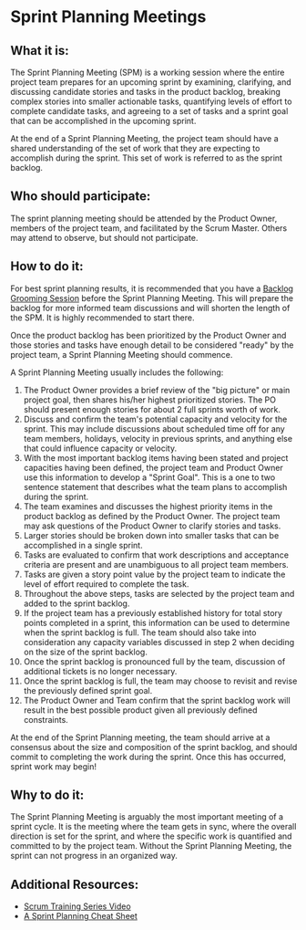# Sprint Planning Meetings

## What it is:

The Sprint Planning Meeting (SPM) is a working session where the entire project team prepares for an upcoming sprint by examining, clarifying, and discussing candidate stories and tasks in the product backlog, breaking complex stories into smaller actionable tasks, quantifying levels of effort to complete candidate tasks, and agreeing to a set of tasks and a sprint goal that can be accomplished in the upcoming sprint.

At the end of a Sprint Planning Meeting, the project team should have a shared understanding of the set of work that they are expecting to accomplish during the sprint. This set of work is referred to as the sprint backlog.

## Who should participate:

The sprint planning meeting should be attended by the Product Owner, members of the project team, and facilitated by the Scrum Master. Others may attend to observe, but should not participate.

## How to do it:

For best sprint planning results, it is recommended that you have a [Backlog Grooming Session](backlog-grooming.md) before the Sprint Planning Meeting. This will prepare the backlog for more informed team discussions and will shorten the length of the SPM. It is highly recommended to start there.

Once the product backlog has been prioritized by the Product Owner and those stories and tasks have enough detail to be considered "ready" by the project team, a Sprint Planning Meeting should commence.

A Sprint Planning Meeting usually includes the following:

1. The Product Owner provides a brief review of the "big picture" or main project goal, then shares his/her highest prioritized stories. The PO should present enough stories for about 2 full sprints worth of work.
2. Discuss and confirm the team's potential capacity and velocity for the sprint. This may include discussions about scheduled time off for any team members, holidays, velocity in previous sprints, and anything else that could influence capacity or velocity.
3. With the most important backlog items having been stated and project capacities having been defined, the project team and Product Owner use this information to develop a "Sprint Goal". This is a one to two sentence statement that describes what the team plans to accomplish during the sprint.
4. The team examines and discusses the highest priority items in the product backlog as defined by the Product Owner. The project team may ask questions of the Product Owner to clarify stories and tasks.
5. Larger stories should be broken down into smaller tasks that can be accomplished in a single sprint.
6. Tasks are evaluated to confirm that work descriptions and acceptance criteria are present and are unambiguous to all project team members.
7. Tasks are given a story point value by the project team to indicate the level of effort required to complete the task.
8. Throughout the above steps, tasks are selected by the project team and added to the sprint backlog.
9. If the project team has a previously established history for total story points completed in a sprint, this information can be used to determine when the sprint backlog is full. The team should also take into consideration any capacity variables discussed in step 2 when deciding on the size of the sprint backlog.
10. Once the sprint backlog is pronounced full by the team, discussion of additional tickets is no longer necessary.
11. Once the sprint backlog is full, the team may choose to revisit and revise the previously defined sprint goal.
12. The Product Owner and Team confirm that the sprint backlog work will result in the best possible product given all previously defined constraints.

At the end of the Sprint Planning meeting, the team should arrive at a consensus about the size and composition of the sprint backlog, and should commit to completing the work during the sprint. Once this has occurred, sprint work may begin!

## Why to do it:

The Sprint Planning Meeting is arguably the most important meeting of a sprint cycle. It is the meeting where the team gets in sync, where the overall direction is set for the sprint, and where the specific work is quantified and committed to by the project team. Without the Sprint Planning Meeting, the sprint can not progress in an organized way.

## Additional Resources:

* [Scrum Training Series Video](http://scrumtrainingseries.com/SprintPlanningMeeting/SprintPlanningMeeting.htm)
* [A Sprint Planning Cheat Sheet](http://www.leadingagile.com/2012/08/simple-cheat-sheet-to-sprint-planning-meeting/)
